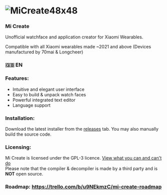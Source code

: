 # ![MiCreate48x48](https://raw.githubusercontent.com/ooflet/Mi-Create/main/src/resources/MiCreate48x48.png)
### Mi Create
Unofficial watchface and application creator for Xiaomi Wearables.

Compatible with all Xiaomi wearables made ~2021 and above (Devices manufactured by 70mai & Longcheer)

### 🇬🇧 EN
### Features:
- Intuitive and elegant user interface
- Easy to build & unpack watch faces
- Powerful integrated text editor
- Language support

### Installation:
Download the latest installer from the [releases](https://github.com/ooflet/Mi-Create/releases) tab. You may also manually build the source code.

### Licensing:
Mi Create is licensed under the GPL-3 licence. [View what you can and can't do](https://gist.github.com/kn9ts/cbe95340d29fc1aaeaa5dd5c059d2e60)   
Please note that the compiler & decompiler is made by a third party and is **NOT** open source.

### Roadmap: https://trello.com/b/u9NEkmzC/mi-create-roadmap
